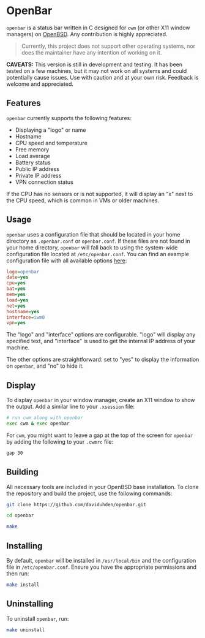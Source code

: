 # OpenBar

`openbar` is a status bar written in C designed for `cwm` (or other X11 window managers) on [OpenBSD](https://www.openbsd.org). Any contribution is highly appreciated.

> Currently, this project does not support other operating systems, nor does the maintainer have any intention of working on it.

**CAVEATS:** This version is still in development and testing. It has been tested on a few machines, but it may not work on all systems and could potentially cause issues. Use with caution and at your own risk. Feedback is welcome and appreciated.

## Features

`openbar` currently supports the following features:
- Displaying a "logo" or name
- Hostname
- CPU speed and temperature
- Free memory
- Load average
- Battery status
- Public IP address
- Private IP address
- VPN connection status

If the CPU has no sensors or is not supported, it will display an "x" next to the CPU speed, which is common in VMs or older machines.

## Usage

`openbar` uses a configuration file that should be located in your home directory as `.openbar.conf` or `openbar.conf`. If these files are not found in your home directory, `openbar` will fall back to using the system-wide configuration file located at `/etc/openbar.conf`. You can find an example configuration file with all available options [here](openbar.conf):

```ini
logo=openbar
date=yes
cpu=yes
bat=yes
mem=yes
load=yes
net=yes
hostname=yes
interface=iwm0
vpn=yes
```

The "logo" and "interface" options are configurable. "logo" will display any specified text, and "interface" is used to get the internal IP address of your machine.

The other options are straightforward: set to "yes" to display the information on `openbar`, and "no" to hide it.

## Display

To display `openbar` in your window manager, create an X11 window to show the output. Add a similar line to your `.xsession` file:

```sh
# run cwm along with openbar
exec cwm & exec openbar
```

For `cwm`, you might want to leave a gap at the top of the screen for `openbar` by adding the following to your `.cwmrc` file:

```sh
gap 30
```

## Building

All necessary tools are included in your OpenBSD base installation. To clone the repository and build the project, use the following commands:

```sh
git clone https://github.com/daviduhden/openbar.git
```
```sh
cd openbar
```
```sh
make
```

## Installing

By default, `openbar` will be installed in `/usr/local/bin` and the configuration file in `/etc/openbar.conf`. Ensure you have the appropriate permissions and then run:

```sh
make install
```

## Uninstalling

To uninstall `openbar`, run:

```sh
make uninstall
```
